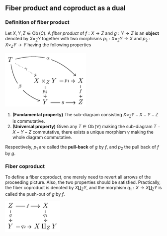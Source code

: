 ## Fiber product and coproduct as a dual

### Definition of fiber product

Let $X,Y,Z \in \operatorname{Ob}(C)$. A *fiber product* of $f:X \to Z$ and $g: Y \to Z$ is an **object** denoted by $X \times_Z Y$ together with two morphisms $p_1: X \times_Z Y \to X$ and $p_2: X \times_Z Y \to Y$ having the following properties

![diagram-000001](img\diagram-000004.png)

1. **(Fundamental property)** The sub-diagram consisting $X \times_Z Y -X - Y -Z$ is commutative.
2. **(Universal property)** Given any $T \in \operatorname{Ob}(\mathcal{C})$ making the sub-diagram $T-X-Y-Z$ commutative, there exists a unique morphism $\gamma$ making the whole diagram commutative.

Respectively, $p_1$ are called the **pull-back** of $g$ by $f$, and $p_2$ the pull back of $f$ by $g$.

### Fiber coproduct

To define a fiber coproduct, one merely need to revert all arrows of the proceeding picture. Also, the two properties should be satisfied. Practically, the fiber coproduct is denoted by $X \amalg_Z Y$, and the morphism $q_1:X \to X \amalg_Z Y$ is called the push-out of $g$ by $f$.

![diagram-000001](img\diagram-000005.png)

